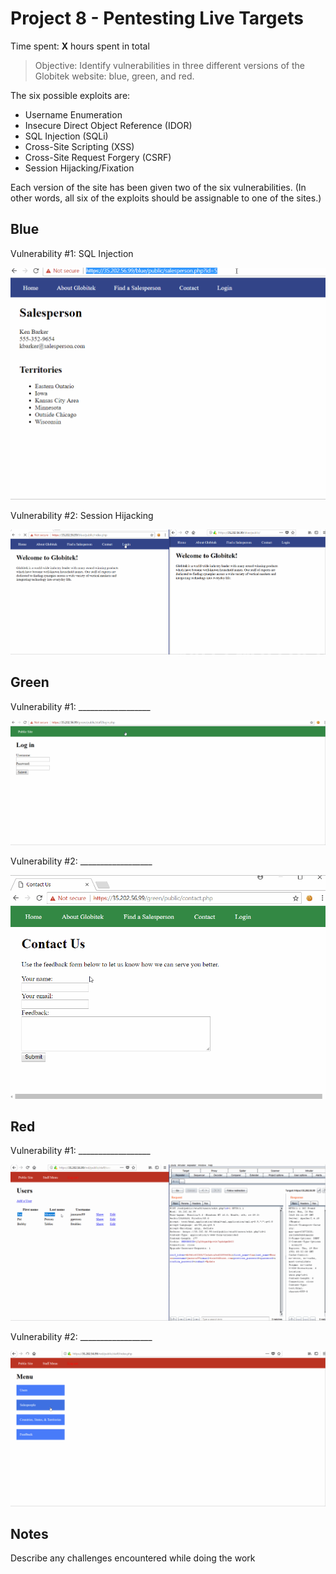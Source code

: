 # Project 8 - Pentesting Live Targets

Time spent: **X** hours spent in total

> Objective: Identify vulnerabilities in three different versions of the Globitek website: blue, green, and red.

The six possible exploits are:
* Username Enumeration
* Insecure Direct Object Reference (IDOR)
* SQL Injection (SQLi)
* Cross-Site Scripting (XSS)
* Cross-Site Request Forgery (CSRF)
* Session Hijacking/Fixation

Each version of the site has been given two of the six vulnerabilities. (In other words, all six of the exploits should be assignable to one of the sites.)

## Blue

Vulnerability #1: SQL Injection

![Alt Text](https://github.com/ClaytonRichardson/codepath-week-8/blob/master/week8vuln1.gif)

Vulnerability #2: Session Hijacking

![Alt Text](https://github.com/ClaytonRichardson/codepath-week-8/blob/master/week8vuln2.gif)

## Green

Vulnerability #1: __________________

![Alt Text](https://github.com/ClaytonRichardson/codepath-week-8/blob/master/week8vuln3.gif)


Vulnerability #2: __________________

![Alt Text](https://github.com/ClaytonRichardson/codepath-week-8/blob/master/week8vuln4.gif)



## Red

Vulnerability #1: __________________

![Alt Text](https://github.com/ClaytonRichardson/codepath-week-8/blob/master/week8vuln5.gif)


Vulnerability #2: __________________

![Alt Text](https://github.com/ClaytonRichardson/codepath-week-8/blob/master/week8vuln6.gif)



## Notes

Describe any challenges encountered while doing the work
